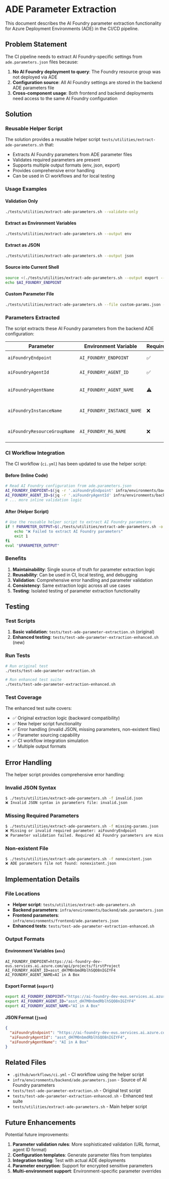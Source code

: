 # ADE Parameter Extraction

This document describes the AI Foundry parameter extraction functionality for Azure Deployment Environments (ADE) in the CI/CD pipeline.

## Problem Statement

The CI pipeline needs to extract AI Foundry-specific settings from `ade.parameters.json` files because:

1. **No AI Foundry deployment to query**: The Foundry resource group was not deployed via ADE
2. **Configuration source**: All AI Foundry settings are stored in the backend ADE parameters file
3. **Cross-component usage**: Both frontend and backend deployments need access to the same AI Foundry configuration

## Solution

### Reusable Helper Script

The solution provides a reusable helper script `tests/utilities/extract-ade-parameters.sh` that:

- Extracts AI Foundry parameters from ADE parameter files
- Validates required parameters are present
- Supports multiple output formats (env, json, export)
- Provides comprehensive error handling
- Can be used in CI workflows and for local testing

### Usage Examples

#### Validation Only
```bash
./tests/utilities/extract-ade-parameters.sh --validate-only
```

#### Extract as Environment Variables
```bash
./tests/utilities/extract-ade-parameters.sh --output env
```

#### Extract as JSON
```bash
./tests/utilities/extract-ade-parameters.sh --output json
```

#### Source into Current Shell
```bash
source <(./tests/utilities/extract-ade-parameters.sh --output export --quiet)
echo $AI_FOUNDRY_ENDPOINT
```

#### Custom Parameter File
```bash
./tests/utilities/extract-ade-parameters.sh --file custom-params.json --output json
```

### Parameters Extracted

The script extracts these AI Foundry parameters from the backend ADE configuration:

| Parameter | Environment Variable | Required | Description |
|-----------|---------------------|----------|-------------|
| `aiFoundryEndpoint` | `AI_FOUNDRY_ENDPOINT` | ✅ | AI Foundry API endpoint URL |
| `aiFoundryAgentId` | `AI_FOUNDRY_AGENT_ID` | ✅ | Specific agent identifier |
| `aiFoundryAgentName` | `AI_FOUNDRY_AGENT_NAME` | ⚠️ | Agent display name (defaults to "AI in A Box") |
| `aiFoundryInstanceName` | `AI_FOUNDRY_INSTANCE_NAME` | ❌ | AI Foundry instance/workspace name |
| `aiFoundryResourceGroupName` | `AI_FOUNDRY_RG_NAME` | ❌ | Resource group containing AI Foundry |

### CI Workflow Integration

The CI workflow (`ci.yml`) has been updated to use the helper script:

#### Before (Inline Code)
```bash
# Read AI Foundry configuration from ade.parameters.json
AI_FOUNDRY_ENDPOINT=$(jq -r '.aiFoundryEndpoint' infra/environments/backend/ade.parameters.json)
AI_FOUNDRY_AGENT_ID=$(jq -r '.aiFoundryAgentId' infra/environments/backend/ade.parameters.json)
# ... more inline validation logic
```

#### After (Helper Script)
```bash
# Use the reusable helper script to extract AI Foundry parameters
if ! PARAMETER_OUTPUT=$(./tests/utilities/extract-ade-parameters.sh -o export -q); then
    echo "❌ Failed to extract AI Foundry parameters"
    exit 1
fi
eval "$PARAMETER_OUTPUT"
```

### Benefits

1. **Maintainability**: Single source of truth for parameter extraction logic
2. **Reusability**: Can be used in CI, local testing, and debugging
3. **Validation**: Comprehensive error handling and parameter validation
4. **Consistency**: Same extraction logic across all use cases
5. **Testing**: Isolated testing of parameter extraction functionality

## Testing

### Test Scripts

1. **Basic validation**: `tests/test-ade-parameter-extraction.sh` (original)
2. **Enhanced testing**: `tests/test-ade-parameter-extraction-enhanced.sh` (new)

### Run Tests

```bash
# Run original test
./tests/test-ade-parameter-extraction.sh

# Run enhanced test suite
./tests/test-ade-parameter-extraction-enhanced.sh
```

### Test Coverage

The enhanced test suite covers:

- ✅ Original extraction logic (backward compatibility)
- ✅ New helper script functionality
- ✅ Error handling (invalid JSON, missing parameters, non-existent files)
- ✅ Parameter sourcing capability
- ✅ CI workflow integration simulation
- ✅ Multiple output formats

## Error Handling

The helper script provides comprehensive error handling:

### Invalid JSON Syntax
```bash
$ ./tests/utilities/extract-ade-parameters.sh -f invalid.json
❌ Invalid JSON syntax in parameters file: invalid.json
```

### Missing Required Parameters
```bash
$ ./tests/utilities/extract-ade-parameters.sh -f missing-params.json
❌ Missing or invalid required parameter: aiFoundryEndpoint
❌ Parameter validation failed. Required AI Foundry parameters are missing.
```

### Non-existent File
```bash
$ ./tests/utilities/extract-ade-parameters.sh -f nonexistent.json
❌ ADE parameters file not found: nonexistent.json
```

## Implementation Details

### File Locations

- **Helper script**: `tests/utilities/extract-ade-parameters.sh`
- **Backend parameters**: `infra/environments/backend/ade.parameters.json`
- **Frontend parameters**: `infra/environments/frontend/ade.parameters.json`
- **Enhanced tests**: `tests/test-ade-parameter-extraction-enhanced.sh`

### Output Formats

#### Environment Variables (`env`)
```
AI_FOUNDRY_ENDPOINT=https://ai-foundry-dev-eus.services.ai.azure.com/api/projects/firstProject
AI_FOUNDRY_AGENT_ID=asst_dH7M0nbmdRblhSQO8nIGIYF4
AI_FOUNDRY_AGENT_NAME=AI in A Box
```

#### Export Format (`export`)
```bash
export AI_FOUNDRY_ENDPOINT="https://ai-foundry-dev-eus.services.ai.azure.com/api/projects/firstProject"
export AI_FOUNDRY_AGENT_ID="asst_dH7M0nbmdRblhSQO8nIGIYF4"
export AI_FOUNDRY_AGENT_NAME="AI in A Box"
```

#### JSON Format (`json`)
```json
{
  "aiFoundryEndpoint": "https://ai-foundry-dev-eus.services.ai.azure.com/api/projects/firstProject",
  "aiFoundryAgentId": "asst_dH7M0nbmdRblhSQO8nIGIYF4", 
  "aiFoundryAgentName": "AI in A Box"
}
```

## Related Files

- `.github/workflows/ci.yml` - CI workflow using the helper script
- `infra/environments/backend/ade.parameters.json` - Source of AI Foundry parameters
- `tests/test-ade-parameter-extraction.sh` - Original test script
- `tests/test-ade-parameter-extraction-enhanced.sh` - Enhanced test suite
- `tests/utilities/extract-ade-parameters.sh` - Main helper script

## Future Enhancements

Potential future improvements:

1. **Parameter validation rules**: More sophisticated validation (URL format, agent ID format)
2. **Configuration templates**: Generate parameter files from templates
3. **Integration testing**: Test with actual ADE deployments
4. **Parameter encryption**: Support for encrypted sensitive parameters
5. **Multi-environment support**: Environment-specific parameter overrides